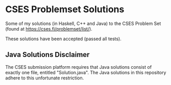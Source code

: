 # CSES Problemset Solutions
Some of my solutions (in Haskell, C++ and Java) to the CSES Problem Set (found at https://cses.fi/problemset/list/).

These solutions have been accepted (passed all tests). 

## Java Solutions Disclaimer

The CSES submission platform requires that Java solutions consist of exactly one file, entitled "Solution.java". The Java solutions in this repository adhere to this unfortunate restriction.
